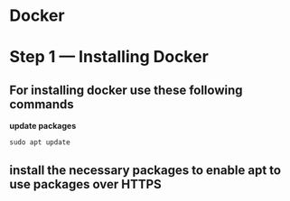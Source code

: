 # Docker
# Step 1 — Installing Docker #
## For installing docker use these following commands ##

**update packages**
```
sudo apt update 
```
## install the necessary packages to enable apt to use packages over HTTPS ##
